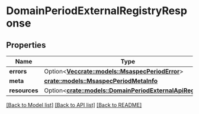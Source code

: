 # DomainPeriodExternalRegistryResponse

## Properties

Name | Type | Description | Notes
------------ | ------------- | ------------- | -------------
**errors** | Option<[**Vec<crate::models::MsaspecPeriodError>**](msaspec.Error.md)> |  | [optional]
**meta** | [**crate::models::MsaspecPeriodMetaInfo**](msaspec.MetaInfo.md) |  |
**resources** | Option<[**crate::models::DomainPeriodExternalApiRegistry**](domain.ExternalAPIRegistry.md)> |  | [optional]

[[Back to Model list]](../README.md#documentation-for-models) [[Back to API list]](../README.md#documentation-for-api-endpoints) [[Back to README]](../README.md)
